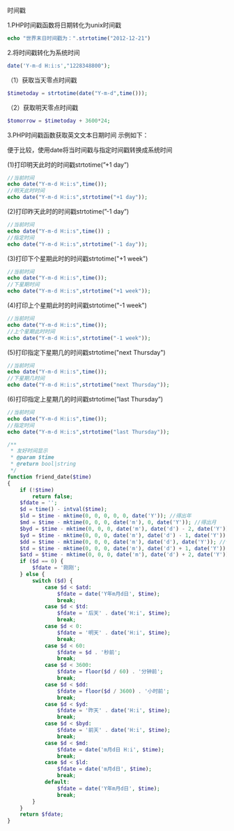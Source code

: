 时间戳

1.PHP时间戳函数将日期转化为unix时间戳

```php
echo "世界末日时间戳为：".strtotime("2012-12-21")
```

2.将时间戳转化为系统时间

```php
date('Y-m-d H:i:s',"1228348800");
```

（1）获取当天零点时间戳

```php
$timetoday = strtotime(date("Y-m-d",time()));
```

（2）获取明天零点时间戳

```php
$tomorrow = $timetoday + 3600*24;
```

3.PHP时间戳函数获取英文文本日期时间 示例如下：

便于比较，使用date将当时间戳与指定时间戳转换成系统时间

\(1\)打印明天此时的时间戳strtotime\(”+1 day”\)

```php
//当前时间 
echo date("Y-m-d H:i:s",time()); 
//明天此时时间 
echo date("Y-m-d H:i:s",strtotime("+1 day"));

```

\(2\)打印昨天此时的时间戳strtotime\(”-1 day”\)

```php
//当前时间 
echo date("Y-m-d H:i:s",time()) ; 
//指定时间 
echo date("Y-m-d H:i:s",strtotime("-1 day"));

```

\(3\)打印下个星期此时的时间戳strtotime\("+1 week"\)

```php
//当前时间 
echo date("Y-m-d H:i:s",time()); 
//下星期时间 
echo date("Y-m-d H:i:s",strtotime("+1 week"));

```

\(4\)打印上个星期此时的时间戳strtotime\("-1 week"\)

```php
//当前时间 
echo date("Y-m-d H:i:s",time()); 
//上个星期此时时间 
echo date("Y-m-d H:i:s",strtotime("-1 week"));

```

\(5\)打印指定下星期几的时间戳strtotime\("next Thursday"\)

```php
//当前时间 
echo date("Y-m-d H:i:s",time()); 
//下星期几时间 
echo date("Y-m-d H:i:s",strtotime("next Thursday"));
```

\(6\)打印指定上星期几的时间戳strtotime\(”last Thursday”\)

```php
//当前时间 
echo date("Y-m-d H:i:s",time()); 
//指定时间 
echo date("Y-m-d H:i:s",strtotime("last Thursday"));

```



```php
/**
 * 友好时间显示
 * @param $time
 * @return bool|string
 */
function friend_date($time)
{
    if (!$time)
        return false;
    $fdate = '';
    $d = time() - intval($time);
    $ld = $time - mktime(0, 0, 0, 0, 0, date('Y')); //得出年
    $md = $time - mktime(0, 0, 0, date('m'), 0, date('Y')); //得出月
    $byd = $time - mktime(0, 0, 0, date('m'), date('d') - 2, date('Y')); //前天
    $yd = $time - mktime(0, 0, 0, date('m'), date('d') - 1, date('Y')); //昨天
    $dd = $time - mktime(0, 0, 0, date('m'), date('d'), date('Y')); //今天
    $td = $time - mktime(0, 0, 0, date('m'), date('d') + 1, date('Y')); //明天
    $atd = $time - mktime(0, 0, 0, date('m'), date('d') + 2, date('Y')); //后天
    if ($d == 0) {
        $fdate = '刚刚';
    } else {
        switch ($d) {
            case $d < $atd:
                $fdate = date('Y年m月d日', $time);
                break;
            case $d < $td:
                $fdate = '后天' . date('H:i', $time);
                break;
            case $d < 0:
                $fdate = '明天' . date('H:i', $time);
                break;
            case $d < 60:
                $fdate = $d . '秒前';
                break;
            case $d < 3600:
                $fdate = floor($d / 60) . '分钟前';
                break;
            case $d < $dd:
                $fdate = floor($d / 3600) . '小时前';
                break;
            case $d < $yd:
                $fdate = '昨天' . date('H:i', $time);
                break;
            case $d < $byd:
                $fdate = '前天' . date('H:i', $time);
                break;
            case $d < $md:
                $fdate = date('m月d日 H:i', $time);
                break;
            case $d < $ld:
                $fdate = date('m月d日', $time);
                break;
            default:
                $fdate = date('Y年m月d日', $time);
                break;
        }
    }
    return $fdate;
}
```



